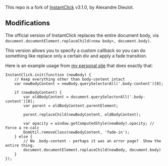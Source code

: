 This repo is a fork of [InstantClick](http://instantclick.io/) v3.1.0, by Alexandre Dieulot.

## Modifications

The official version of InstantClick replaces the entire document body, via `document.documentElement.replaceChild(<new body>, document.body)`.

This version allows you to specify a custom callback so you can do something like replace only a certain div and apply a fade transition.

Here is an example usage from [my personal site](http://www.joestrommen.com) that does exactly that:

    InstantClick.init(function (newBody) {
        // Keep everything other than body-content intact
        var newBodyContent = newBody.querySelectorAll('.body-content')[0];
  
        if (newBodyContent) {
            var oldBodyContent = document.querySelectorAll('.body-content')[0];
            var parent = oldBodyContent.parentElement;
  
            parent.replaceChild(newBodyContent, oldBodyContent);
  
            var opacity = window.getComputedStyle(newBody).opacity; // Force a re-calc
            DomUtil.removeClass(newBodyContent, 'fade-in');
        } else {
            // No .body-content - perhaps it was an error page?  Show the entire thing.
            document.documentElement.replaceChild(newBody, document.body)
        }
    });
